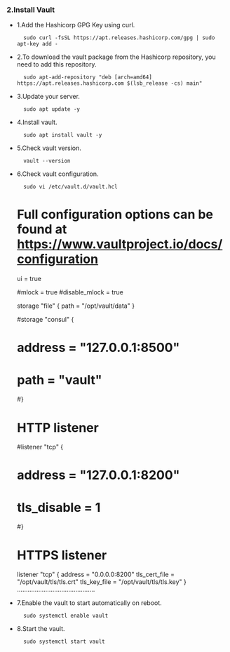 ### 2.Install Vault

- 1.Add the Hashicorp GPG Key using curl.

        sudo curl -fsSL https://apt.releases.hashicorp.com/gpg | sudo apt-key add -

- 2.To download the vault package from the Hashicorp repository, you need to add this repository.

        sudo apt-add-repository "deb [arch=amd64] https://apt.releases.hashicorp.com $(lsb_release -cs) main"

- 3.Update your server.

        sudo apt update -y

- 4.Install vault.

        sudo apt install vault -y

- 5.Check vault version.

        vault --version

- 6.Check vault configuration.

        sudo vi /etc/vault.d/vault.hcl

    # Full configuration options can be found at https://www.vaultproject.io/docs/configuration

    ui = true

    #mlock = true
    #disable_mlock = true

    storage "file" {
    path = "/opt/vault/data"
    }

    #storage "consul" {
    # address = "127.0.0.1:8500"
    # path = "vault"
    #}

    # HTTP listener
    #listener "tcp" {
    # address = "127.0.0.1:8200"
    # tls_disable = 1
    #}

    # HTTPS listener
    listener "tcp" {
    address = "0.0.0.0:8200"
    tls_cert_file = "/opt/vault/tls/tls.crt"
    tls_key_file = "/opt/vault/tls/tls.key"
    }
    ............................................

- 7.Enable the vault to start automatically on reboot.

        sudo systemctl enable vault

- 8.Start the vault.

        sudo systemctl start vault